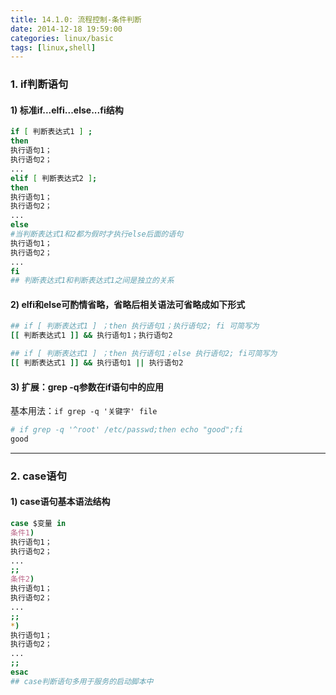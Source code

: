 ```yaml
---
title: 14.1.0: 流程控制-条件判断
date: 2014-12-18 19:59:00
categories: linux/basic
tags: [linux,shell]
---
```


### 1. if判断语句
#### 1) 标准if...elfi...else...fi结构  
``` bash
if [ 判断表达式1 ] ;
then
执行语句1；
执行语句2；
...
elif [ 判断表达式2 ];   
then
执行语句1；
执行语句2；
...
else                                       
#当判断表达式1和2都为假时才执行else后面的语句
执行语句1；
执行语句2；
...
fi
## 判断表达式1和判断表达式1之间是独立的关系
```

#### 2) elfi和else可酌情省略，省略后相关语法可省略成如下形式
``` bash
## if [ 判断表达式1 ] ；then 执行语句1；执行语句2; fi 可简写为
[[ 判断表达式1 ]] && 执行语句1；执行语句2

## if [ 判断表达式1 ] ；then 执行语句1；else 执行语句2; fi可简写为
[[ 判断表达式1 ]] && 执行语句1 || 执行语句2
```
#### 3) 扩展：grep -q参数在if语句中的应用
基本用法：`if grep -q '关键字' file`
``` bash
# if grep -q '^root' /etc/passwd;then echo "good";fi
good
```

---

### 2. case语句
#### 1) case语句基本语法结构
``` bash
case $变量 in
条件1)
执行语句1；
执行语句2；
...
;;
条件2)
执行语句1；
执行语句2；
...
;;
*)
执行语句1；
执行语句2；
...
;;
esac
## case判断语句多用于服务的启动脚本中
```
